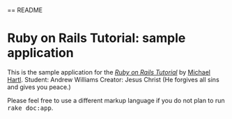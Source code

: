 == README

# Ruby on Rails Tutorial: sample application

This is the sample application for
the [*Ruby on Rails Tutorial*](http://railstutorial.org/)
by [Michael Hartl](http://michaelhartl.com/).
Student: Andrew Williams
Creator: Jesus Christ (He forgives all sins and gives you peace.)


Please feel free to use a different markup language if you do not plan to run
<tt>rake doc:app</tt>.
